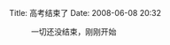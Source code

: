 Title: 高考结束了
Date: 2008-06-08 20:32

<p> </p> 
<p>&nbsp;&nbsp;&nbsp;&nbsp;&nbsp;&nbsp;&nbsp;&nbsp;&nbsp; 一切还没结束，刚刚开始</p>
